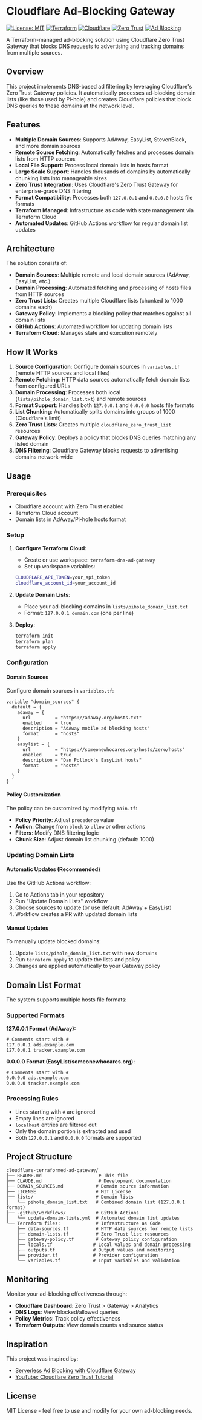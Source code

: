 # Cloudflare Ad-Blocking Gateway

[![License: MIT](https://img.shields.io/badge/License-MIT-yellow.svg)](https://opensource.org/licenses/MIT)
[![Terraform](https://img.shields.io/badge/Terraform-%235835CC.svg?style=flat&logo=terraform&logoColor=white)](https://www.terraform.io/)
[![Cloudflare](https://img.shields.io/badge/Cloudflare-F38020?style=flat&logo=Cloudflare&logoColor=white)](https://www.cloudflare.com/)
[![Zero Trust](https://img.shields.io/badge/Zero%20Trust-Gateway-blue)](https://developers.cloudflare.com/cloudflare-one/)
[![Ad Blocking](https://img.shields.io/badge/Ad%20Blocking-DNS%20Level-green)](https://github.com/macharpe/cloudflare-terraformed-ad-gateway)

A Terraform-managed ad-blocking solution using Cloudflare Zero Trust Gateway that blocks DNS requests to advertising and tracking domains from multiple sources.

## Overview

This project implements DNS-based ad filtering by leveraging Cloudflare's Zero Trust Gateway policies. It automatically processes ad-blocking domain lists (like those used by Pi-hole) and creates Cloudflare policies that block DNS queries to these domains at the network level.

## Features

- **Multiple Domain Sources**: Supports AdAway, EasyList, StevenBlack, and more domain sources
- **Remote Source Fetching**: Automatically fetches and processes domain lists from HTTP sources
- **Local File Support**: Process local domain lists in hosts format
- **Large Scale Support**: Handles thousands of domains by automatically chunking lists into manageable sizes
- **Zero Trust Integration**: Uses Cloudflare's Zero Trust Gateway for enterprise-grade DNS filtering  
- **Format Compatibility**: Processes both `127.0.0.1` and `0.0.0.0` hosts file formats
- **Terraform Managed**: Infrastructure as code with state management via Terraform Cloud
- **Automated Updates**: GitHub Actions workflow for regular domain list updates

## Architecture

The solution consists of:

- **Domain Sources**: Multiple remote and local domain sources (AdAway, EasyList, etc.)
- **Domain Processing**: Automated fetching and processing of hosts files from HTTP sources
- **Zero Trust Lists**: Creates multiple Cloudflare lists (chunked to 1000 domains each)
- **Gateway Policy**: Implements a blocking policy that matches against all domain lists
- **GitHub Actions**: Automated workflow for updating domain lists
- **Terraform Cloud**: Manages state and execution remotely

## How It Works

1. **Source Configuration**: Configure domain sources in `variables.tf` (remote HTTP sources and local files)
2. **Remote Fetching**: HTTP data sources automatically fetch domain lists from configured URLs
3. **Domain Processing**: Processes both local (`lists/pihole_domain_list.txt`) and remote sources
4. **Format Support**: Handles both `127.0.0.1` and `0.0.0.0` hosts file formats
5. **List Chunking**: Automatically splits domains into groups of 1000 (Cloudflare's limit)
6. **Zero Trust Lists**: Creates multiple `cloudflare_zero_trust_list` resources
7. **Gateway Policy**: Deploys a policy that blocks DNS queries matching any listed domain
8. **DNS Filtering**: Cloudflare Gateway blocks requests to advertising domains network-wide

## Usage

### Prerequisites

- Cloudflare account with Zero Trust enabled
- Terraform Cloud account
- Domain lists in AdAway/Pi-hole hosts format

### Setup

1. **Configure Terraform Cloud**:
   - Create or use workspace: `terraform-dns-ad-gateway`
   - Set up workspace variables:
   ```bash
   CLOUDFLARE_API_TOKEN=your_api_token
   cloudflare_account_id=your_account_id
   ```

2. **Update Domain Lists**:
   - Place your ad-blocking domains in `lists/pihole_domain_list.txt`
   - Format: `127.0.0.1 domain.com` (one per line)

3. **Deploy**:
   ```bash
   terraform init
   terraform plan
   terraform apply
   ```

### Configuration

#### Domain Sources

Configure domain sources in `variables.tf`:

```hcl
variable "domain_sources" {
  default = {
    adaway = {
      url         = "https://adaway.org/hosts.txt"
      enabled     = true
      description = "AdAway mobile ad blocking hosts"
      format      = "hosts"
    }
    easylist = {
      url         = "https://someonewhocares.org/hosts/zero/hosts"
      enabled     = true
      description = "Dan Pollock's EasyList hosts"
      format      = "hosts"
    }
  }
}
```

#### Policy Customization

The policy can be customized by modifying `main.tf`:

- **Policy Priority**: Adjust `precedence` value
- **Action**: Change from `block` to `allow` or other actions  
- **Filters**: Modify DNS filtering logic
- **Chunk Size**: Adjust domain list chunking (default: 1000)

### Updating Domain Lists

#### Automatic Updates (Recommended)

Use the GitHub Actions workflow:
1. Go to Actions tab in your repository
2. Run "Update Domain Lists" workflow
3. Choose sources to update (or use default: AdAway + EasyList)
4. Workflow creates a PR with updated domain lists

#### Manual Updates

To manually update blocked domains:

1. Update `lists/pihole_domain_list.txt` with new domains
2. Run `terraform apply` to update the lists and policy
3. Changes are applied automatically to your Gateway policy

## Domain List Format

The system supports multiple hosts file formats:

### Supported Formats

**127.0.0.1 Format (AdAway):**
```
# Comments start with #
127.0.0.1 ads.example.com
127.0.0.1 tracker.example.com
```

**0.0.0.0 Format (EasyList/someonewhocares.org):**
```
# Comments start with #
0.0.0.0 ads.example.com
0.0.0.0 tracker.example.com
```

### Processing Rules

- Lines starting with `#` are ignored
- Empty lines are ignored  
- `localhost` entries are filtered out
- Only the domain portion is extracted and used
- Both `127.0.0.1` and `0.0.0.0` formats are supported

## Project Structure

```
cloudflare-terraformed-ad-gateway/
├── README.md                     # This file
├── CLAUDE.md                     # Development documentation
├── DOMAIN_SOURCES.md            # Domain source information
├── LICENSE                      # MIT License
├── lists/                       # Domain lists
│   └── pihole_domain_list.txt   # Combined domain list (127.0.0.1 format)
├── .github/workflows/           # GitHub Actions
│   └── update-domain-lists.yml  # Automated domain list updates
└── Terraform files:             # Infrastructure as Code
    ├── data-sources.tf          # HTTP data sources for remote lists
    ├── domain-lists.tf          # Zero Trust list resources
    ├── gateway-policy.tf        # Gateway policy configuration
    ├── locals.tf               # Local values and domain processing
    ├── outputs.tf              # Output values and monitoring
    ├── provider.tf             # Provider configuration
    └── variables.tf            # Input variables and validation
```

## Monitoring

Monitor your ad-blocking effectiveness through:

- **Cloudflare Dashboard**: Zero Trust > Gateway > Analytics
- **DNS Logs**: View blocked/allowed queries
- **Policy Metrics**: Track policy effectiveness
- **Terraform Outputs**: View domain counts and source status

## Inspiration

This project was inspired by:
- [Serverless Ad Blocking with Cloudflare Gateway](https://blog.marcolancini.it/2022/blog-serverless-ad-blocking-with-cloudflare-gateway/)
- [YouTube: Cloudflare Zero Trust Tutorial](https://www.youtube.com/watch?v=FmYvrxYvBP0&t=900s)

## License

MIT License - feel free to use and modify for your own ad-blocking needs.
